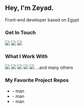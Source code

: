 ## Hey, I'm Zeyad. 
Front-end developer based on Egypt

### Get In Touch
<a href="mailto:zeyadsleem1@gmail.com"><img src="https://img.shields.io/badge/Gmail-D14836?style=for-the-badge&logo=gmail&logoColor=white"></a> <a href="https://www.linkedin.com/in/zeyad-sleem"><img src="https://img.shields.io/badge/LinkedIn-0077B5?style=for-the-badge&logo=linkedin&logoColor=white"></a> <a href="https://www.youtube.com/channel/UCMGSgppCK-hp4zmeqhp7CIw"><a href="https://www.sleem.dev"><img src="https://img.shields.io/badge/portfolio-0A0A0A?style=for-the-badge&logo=dev.to&logoColor=white"></a> 

### What I Work With
<img src="https://img.shields.io/badge/HTML5-E34F26?style=for-the-badge&logo=html5&logoColor=white"> <img src="https://img.shields.io/badge/CSS3-1572B6?style=for-the-badge&logo=css3&logoColor=white"> 
<img src="https://img.shields.io/badge/JavaScript-F7DF1E?style=for-the-badge&logo=javascript&logoColor=black"> <img src="https://img.shields.io/badge/Node.js-43853D?style=for-the-badge&logo=node.js&logoColor=white"> <img src="https://img.shields.io/badge/React-20232A?style=for-the-badge&logo=react&logoColor=61DAFB"> 
...and many others


### My Favorite Project Repos
* <a href="https://github.com/zeyadsleem"></a> - man
* <a href="https://github.com/zeyadsleem"></a> - man
* <a href="https://github.com/zeyadsleem"></a> - man
